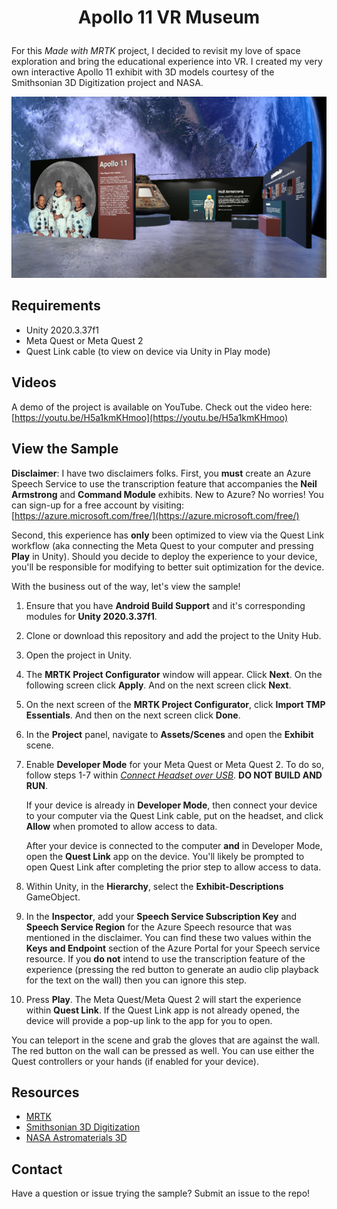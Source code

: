 # <p align="center">Apollo 11 VR Museum</p>

For this <i>Made with MRTK</i> project, I decided to revisit my love of space exploration and bring the educational experience into VR. I created my very own interactive Apollo 11 exhibit with 3D models courtesy of the Smithsonian 3D Digitization project and NASA.

![A screenshot of the Apollo 11 exhibit.](full-museum.jpg)

## Requirements

- Unity 2020.3.37f1
- Meta Quest or Meta Quest 2
- Quest Link cable (to view on device via Unity in Play mode)

## Videos

A demo of the project is available on YouTube. Check out the video here: [https://youtu.be/H5a1kmKHmoo](https://youtu.be/H5a1kmKHmoo)

## View the Sample

<b>Disclaimer</b>: I have two disclaimers folks. First, you <b>must</b> create an Azure Speech Service to use the transcription feature that accompanies the <b>Neil Armstrong</b> and <b>Command Module</b> exhibits. New to Azure? No worries! You can sign-up for a free account by visiting: [https://azure.microsoft.com/free/](https://azure.microsoft.com/free/)

Second, this experience has <b>only</b> been optimized to view via the Quest Link workflow (aka connecting the Meta Quest to your computer and pressing <b>Play</b> in Unity). Should you decide to deploy the experience to your device, you'll be responsible for modifying to better suit optimization for the device.

With the business out of the way, let's view the sample!

1. Ensure that you have <b>Android Build Support</b> and it's corresponding modules for <b>Unity 2020.3.37f1</b>.
1. Clone or download this repository and add the project to the Unity Hub.
1. Open the project in Unity.
1. The <b>MRTK Project Configurator</b> window will appear. Click <b>Next</b>. On the following screen click <b>Apply</b>. And on the next screen click <b>Next</b>.
1. On the next screen of the <b>MRTK Project Configurator</b>, click <b>Import TMP Essentials</b>. And then on the next screen click <b>Done</b>.
1. In the <b>Project</b> panel, navigate to <b>Assets/Scenes</b> and open the <b>Exhibit</b> scene.
1. Enable <b>Developer Mode</b> for your Meta Quest or Meta Quest 2. To do so, follow steps 1-7 within [<i>Connect Headset over USB</i>](https://developer.oculus.com/documentation/unity/unity-enable-device/#connect-headset-over-usb). <b>DO NOT BUILD AND RUN</b>. 

    If your device is already in <b>Developer Mode</b>, then connect your device to your computer via the Quest Link cable, put on the headset, and click <b>Allow</b> when promoted to allow access to data.

    After your device is connected to the computer <b>and</b> in Developer Mode, open the <b>Quest Link</b> app on the device. You'll likely be prompted to open Quest Link after completing the prior step to allow access to data.
1. Within Unity, in the <b>Hierarchy</b>, select the <b>Exhibit-Descriptions</b> GameObject.
1. In the <b>Inspector</b>, add your <b>Speech Service Subscription Key</b> and <b>Speech Service Region</b> for the Azure Speech resource that was mentioned in the disclaimer. You can find these two values within the <b>Keys and Endpoint</b> section of the Azure Portal for your Speech service resource. If you <b>do not</b> intend to use the transcription feature of the experience (pressing the red button to generate an audio clip playback for the text on the wall) then you can ignore this step.
1. Press <b>Play</b>. The Meta Quest/Meta Quest 2 will start the experience within <b>Quest Link</b>. If the Quest Link app is not already opened, the device will provide a pop-up link to the app for you to open.

You can teleport in the scene and grab the gloves that are against the wall. The red button on the wall can be pressed as well. You can use either the Quest controllers or your hands (if enabled for your device).

## Resources

- [MRTK](https://aka.ms/mrtk)
- [Smithsonian 3D Digitization](https://3d.si.edu/)
- [NASA Astromaterials 3D](https://ares.jsc.nasa.gov/astromaterials3d/)

## Contact

Have a question or issue trying the sample? Submit an issue to the repo!
